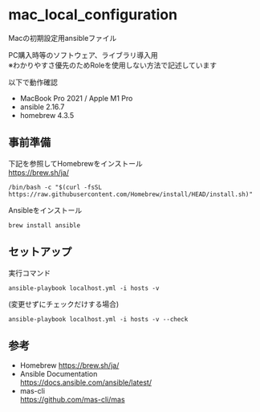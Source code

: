 # mac_local_configuration
Macの初期設定用ansibleファイル

PC購入時等のソフトウェア、ライブラリ導入用  
※わかりやすさ優先のためRoleを使用しない方法で記述しています  

以下で動作確認
- MacBook Pro 2021 / Apple M1 Pro
- ansible 2.16.7
- homebrew 4.3.5

## 事前準備

下記を参照してHomebrewをインストール  
https://brew.sh/ja/

```
/bin/bash -c "$(curl -fsSL https://raw.githubusercontent.com/Homebrew/install/HEAD/install.sh)"
```

Ansibleをインストール
```
brew install ansible
```

## セットアップ

実行コマンド
```
ansible-playbook localhost.yml -i hosts -v
```

(変更せずにチェックだけする場合)
```
ansible-playbook localhost.yml -i hosts -v --check
```

## 参考

- Homebrew
https://brew.sh/ja/
- Ansible Documentation  
https://docs.ansible.com/ansible/latest/
- mas-cli  
https://github.com/mas-cli/mas
